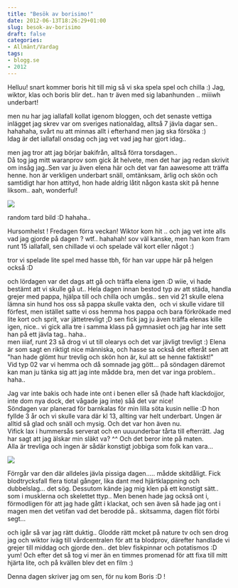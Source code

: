 ```yaml
---
title: "Besök av borisimo!"
date: 2012-06-13T18:26:29+01:00
slug: besok-av-borisimo
draft: false
categories:
- Allmänt/Vardag
tags:
- blogg.se
- 2012
---
```

Helluu! snart kommer boris hit till mig så vi ska spela spel och chilla :) Jag, wiktor, klas och boris blir det.. han tr även med sig labanhunden .. miiiwh underbart!  
  
men nu har jag iallafall kollat igenom bloggen, och det senaste vettiga inlägget jag skrev var om sveriges nationaldag, alltså 7 jävla dagar sen.. hahahaha, svårt nu att minnas allt i efterhand men jag ska försöka :)  
Idag är det iallafall onsdag och jag vet vad jag har gjort idag..

men jag tror att jag börjar bakifrån, alltså förra torsdagen..   
Då tog jag mitt waranprov som gick åt helvete, men det har jag redan skrivit om insåg jag..Sen var ju även elena här och det var fan aawesome att träffa henne. hon är verkligen underbart snäll, omtänksam, ärlig och skön och samtidigt har hon attityd, hon hade aldrig låtit någon kasta skit på henne liksom.. aah, wonderful!  
  
![](/assets/images/blogg.se/dsc06067_96965656.jpg)  
  
random tard bild :D hahaha..   
  
Hursomhelst ! Fredagen förra veckan! Wiktor kom hit .. och jag vet inte alls vad jag gjorde på dagen ? wtf.. hahahah! sov väl kanske, men han kom fram runt 15 iallafall, sen chillade vi och spelade väl kort eller något :)

tror vi spelade lite spel med hasse tbh, för han var uppe här på helgen också :D

och lördagen var det dags att gå och träffa elena igen :D wiie, vi hade bestämt att vi skulle gå ut.. Hela dagen innan bestod typ av att städa, handla grejer med pappa, hjälpa till och chilla och umgås.. sen vid 21 skulle elena lämna sin hund hos oss så pappa skulle vakta den,  och vi skulle vidare till förfest, men istället satte vi oss hemma hos pappa och bara förkrökade med lite kort och sprit, var jättetrevligt ;D sen fick jag ju även träffa elenas kille igen, nice.. vi gick alla tre i samma klass på gymnasiet och jag har inte sett han på ett jävla tag.. haha..  
men iiiaf, runt 23 så drog vi ut till olearys och det var jävligt trevligt :) Elena är som sagt en riktigt nice människa, och hasse sa också det efteråt sen att "han hade glömt hur trevlig och skön hon är, kul att se henne faktiskt!"  
Vid typ 02 var vi hemma och då somnade jag gött... på söndagen däremot kan man ju tänka sig att jag inte mådde bra, men det var inga problem.. haha..  
  
Jag var inte bakis och hade inte ont i benen eller så (hade haft klackdojjor, inte dom nya dock, det vågade jag inte) såå det var nice!   
Söndagen var planerad för barnkalas för min lilla söta kusin nellie :D hon fyllde 3 år och vi skulle vara där kl 13, allting var helt underbart. Ungen är alltid så glad och snäll och mysig. Och det var hon även nu.  
Vifick lax i hummersås serverat och en uuuunderbar tårta till efterrätt. Jag har sagt att jag älskar min släkt va? ^^ Och det beror inte på maten.  
Alla är trevliga och ingen är sådär konstigt jobbiga som folk kan vara...

![](/assets/images/blogg.se/taaborttttt_102707765.jpg)

Förrgår var den där alldeles jävla pissiga dagen..... mådde skitdåligt. Fick blodtrycksfall flera tiotal gånger, lika dant med hjärtklappning och dubbelslag... det sög. Dessutom kände jag mig klen på ett konstigt sätt.. som i musklerna och skelettet ttyp.. Men benen hade jag också ont i, förmodligen för att jag hade gått i klackat, och sen även så hade jag ont i magen men det vetifan vad det berodde på.. skitsamma, dagen flöt förbi segt...   
  
och igår så var jag rätt duktig.. Glodde rätt mcket på nature tv och sen drog jag och wiktor iväg till vårdcentralen för att ta blodprov, därefter handlade vi grejer till middag och gjorde den.. det blev fiskpinnar och potatismos :D yum! Och efter det så tog vi mer än en timmes promenad för att fixa till mitt hjärta lite, och på kvällen blev det en film :)

Denna dagen skriver jag om sen, för nu kom Boris :D !